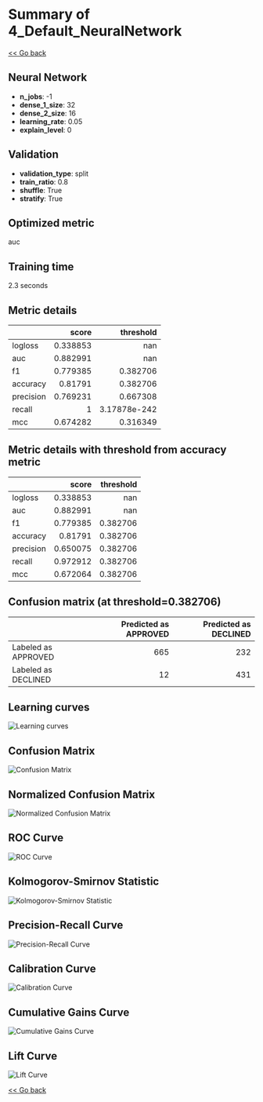 # Summary of 4_Default_NeuralNetwork

[<< Go back](../README.md)


## Neural Network
- **n_jobs**: -1
- **dense_1_size**: 32
- **dense_2_size**: 16
- **learning_rate**: 0.05
- **explain_level**: 0

## Validation
 - **validation_type**: split
 - **train_ratio**: 0.8
 - **shuffle**: True
 - **stratify**: True

## Optimized metric
auc

## Training time

2.3 seconds

## Metric details
|           |    score |      threshold |
|:----------|---------:|---------------:|
| logloss   | 0.338853 | nan            |
| auc       | 0.882991 | nan            |
| f1        | 0.779385 |   0.382706     |
| accuracy  | 0.81791  |   0.382706     |
| precision | 0.769231 |   0.667308     |
| recall    | 1        |   3.17878e-242 |
| mcc       | 0.674282 |   0.316349     |


## Metric details with threshold from accuracy metric
|           |    score |   threshold |
|:----------|---------:|------------:|
| logloss   | 0.338853 |  nan        |
| auc       | 0.882991 |  nan        |
| f1        | 0.779385 |    0.382706 |
| accuracy  | 0.81791  |    0.382706 |
| precision | 0.650075 |    0.382706 |
| recall    | 0.972912 |    0.382706 |
| mcc       | 0.672064 |    0.382706 |


## Confusion matrix (at threshold=0.382706)
|                     |   Predicted as APPROVED |   Predicted as DECLINED |
|:--------------------|------------------------:|------------------------:|
| Labeled as APPROVED |                     665 |                     232 |
| Labeled as DECLINED |                      12 |                     431 |

## Learning curves
![Learning curves](learning_curves.png)
## Confusion Matrix

![Confusion Matrix](confusion_matrix.png)


## Normalized Confusion Matrix

![Normalized Confusion Matrix](confusion_matrix_normalized.png)


## ROC Curve

![ROC Curve](roc_curve.png)


## Kolmogorov-Smirnov Statistic

![Kolmogorov-Smirnov Statistic](ks_statistic.png)


## Precision-Recall Curve

![Precision-Recall Curve](precision_recall_curve.png)


## Calibration Curve

![Calibration Curve](calibration_curve_curve.png)


## Cumulative Gains Curve

![Cumulative Gains Curve](cumulative_gains_curve.png)


## Lift Curve

![Lift Curve](lift_curve.png)



[<< Go back](../README.md)
